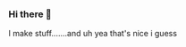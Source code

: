 ### Hi there 👋
I make stuff.......and uh yea that's nice i guess
<!--
**JDevelo/JDevelo** is a ✨ _special_ ✨ repository because its `README.md` (this file) appears on your GitHub profile.

[![J_DDev's GitHub stats](https://github-readme-stats.vercel.app/api?username=JDevelo)](https://github.com/anuraghazra/github-readme-stats)
-->
